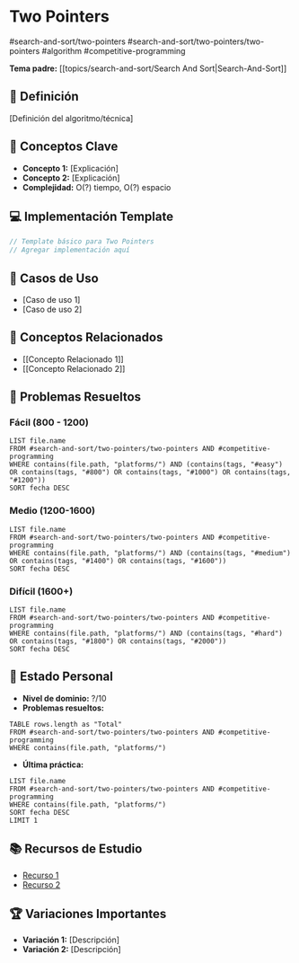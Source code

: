 # Two Pointers

#search-and-sort/two-pointers #search-and-sort/two-pointers/two-pointers #algorithm #competitive-programming

**Tema padre:** [[topics/search-and-sort/Search And Sort|Search-And-Sort]]

## 🎯 Definición
[Definición del algoritmo/técnica]

## 🔑 Conceptos Clave
- **Concepto 1:** [Explicación]
- **Concepto 2:** [Explicación]
- **Complejidad:** O(?) tiempo, O(?) espacio

## 💻 Implementación Template
```cpp
// Template básico para Two Pointers
// Agregar implementación aquí
```

## 🎯 Casos de Uso
- [Caso de uso 1]
- [Caso de uso 2]

## 🔗 Conceptos Relacionados
- [[Concepto Relacionado 1]]
- [[Concepto Relacionado 2]]

## 🧠 Problemas Resueltos
### Fácil (800 - 1200)
```dataview
LIST file.name
FROM #search-and-sort/two-pointers/two-pointers AND #competitive-programming 
WHERE contains(file.path, "platforms/") AND (contains(tags, "#easy") OR contains(tags, "#800") OR contains(tags, "#1000") OR contains(tags, "#1200"))
SORT fecha DESC
```

### Medio (1200-1600)
```dataview
LIST file.name
FROM #search-and-sort/two-pointers/two-pointers AND #competitive-programming 
WHERE contains(file.path, "platforms/") AND (contains(tags, "#medium") OR contains(tags, "#1400") OR contains(tags, "#1600"))
SORT fecha DESC
```

### Difícil (1600+)
```dataview
LIST file.name
FROM #search-and-sort/two-pointers/two-pointers AND #competitive-programming 
WHERE contains(file.path, "platforms/") AND (contains(tags, "#hard") OR contains(tags, "#1800") OR contains(tags, "#2000"))
SORT fecha DESC
```

## 🎯 Estado Personal
- **Nivel de dominio:** ?/10
- **Problemas resueltos:** 
```dataview
TABLE rows.length as "Total"
FROM #search-and-sort/two-pointers/two-pointers AND #competitive-programming 
WHERE contains(file.path, "platforms/")
```

- **Última práctica:** 
```dataview
LIST file.name
FROM #search-and-sort/two-pointers/two-pointers AND #competitive-programming 
WHERE contains(file.path, "platforms/")
SORT fecha DESC
LIMIT 1
```

## 📚 Recursos de Estudio
- [Recurso 1](URL)
- [Recurso 2](URL)

## 🏆 Variaciones Importantes
- **Variación 1:** [Descripción]
- **Variación 2:** [Descripción]
    